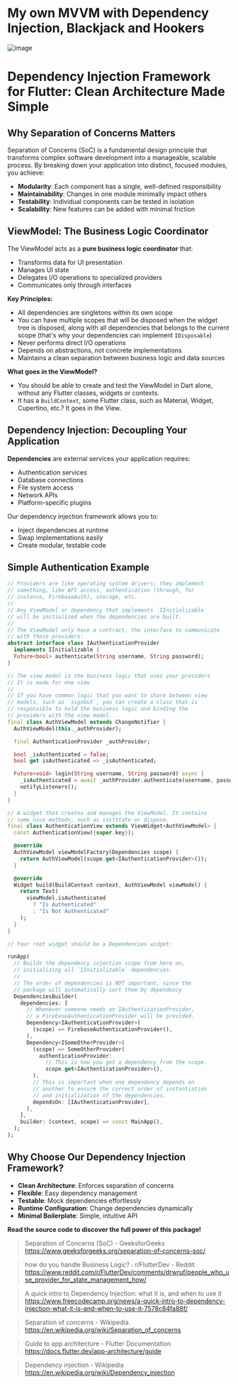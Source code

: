 # My own MVVM with Dependency Injection, Blackjack and Hookers

![image](https://kagi.com/proxy/3p1j1.jpg?c=kPRFzVRYJ3F-DHkv6vwSyo6yJrOaaUPxu7I4t2jBzblNnBvB47WswF8oshEqx9xq0EvIDpvq587ecyBv1JFODA%3D%3D)

# Dependency Injection Framework for Flutter: Clean Architecture Made Simple

## Why Separation of Concerns Matters

Separation of Concerns (SoC) is a fundamental design principle that transforms complex software development into a manageable, scalable process. By breaking down your application into distinct, focused modules, you achieve:

- **Modularity**: Each component has a single, well-defined responsibility
- **Maintainability**: Changes in one module minimally impact others
- **Testability**: Individual components can be tested in isolation
- **Scalability**: New features can be added with minimal friction

## ViewModel: The Business Logic Coordinator

The ViewModel acts as a **pure business logic coordinator** that:
- Transforms data for UI presentation
- Manages UI state
- Delegates I/O operations to specialized providers
- Communicates only through interfaces

**Key Principles:**
- All dependencies are singletons within its own scope
- You can have multiple scopes that will be disposed when the widget tree is disposed, along with all dependencies that belongs to the current scope (that's why your dependencies can implement `IDisposable`)
- Never performs direct I/O operations
- Depends on abstractions, not concrete implementations
- Maintains a clean separation between business logic and data sources

**What goes in the ViewModel?**
- You should be able to create and test the ViewModel in Dart alone, without any Flutter classes, widgets or contexts.
- It has a `BuildContext`, some Flutter class, such as Material, Widget, Cupertino, etc.? It goes in the View.

## Dependency Injection: Decoupling Your Application

**Dependencies** are external services your application requires:
- Authentication services
- Database connections
- File system access
- Network APIs
- Platform-specific plugins

Our dependency injection framework allows you to:
- Inject dependencies at runtime
- Swap implementations easily
- Create modular, testable code

## Simple Authentication Example

```dart
// Providers are like operating system drivers: they implement
// something, like API access, authentication (through, for 
// instance, FirebaseAuth), storage, etc.
//
// Any ViewModel or dependency that implements `IInitializable`
// will be initialized when the dependencies are built.
//
// The ViewModel only have a contract, the interface to communicate
// with those providers:
abstract interface class IAuthenticationProvider
  implements IInitializable {
  Future<bool> authenticate(String username, String password);
}

// The view model is the business logic that uses your providers
// It is made for one view
//
// If you have common logic that you want to share between view
// models, such as `signOut`, you can create a class that is
// responsible to hold the business logic and binding the
// providers with the view model.
final class AuthViewModel extends ChangeNotifier {
  AuthViewModel(this._authProvider);

  final AuthenticationProvider _authProvider;

  bool _isAuthenticated = false;
  bool get isAuthenticated => _isAuthenticated;

  Future<void> login(String username, String password) async {
    _isAuthenticated = await _authProvider.authenticate(username, password);
    notifyListeners();
  }
}

// A widget that creates and manages the ViewModel. It contains
// some nice methods, such as initState or dispose.
final class AuthenticationView extends ViewWidget<AuthViewModel> {
  const AuthenticationView({super.key});

  @override
  AuthViewModel viewModelFactory(Dependencies scope) {
    return AuthViewModel(scope.get<IAuthenticationProvider>());
  }

  @override
  Widget build(BuildContext context, AuthViewModel viewModel) {
    return Text(
      viewModel.isAuthenticated 
        ? "Is Authenticated" 
        : "Is Not Authenticated"
    );
  }
}

// Your root widget should be a Dependencies widget:

runApp(
  // Builds the dependency injection scope from here on,
  // initializing all `IInitializable` dependencies.
  //
  // The order of dependencies is NOT important, since the
  // package will automatically sort them by dependency
  DependenciesBuilder(
    dependencies: [
      // Whenever someone needs an IAuthenticationProvider,
      // a FirebaseAuthenticationProvider will be provided.
      Dependency<IAuthenticationProvider>(
        (scope) => FirebaseAuthenticationProvider(),
      ),
      Dependency<ISomeOtherProvider>(
        (scope) => SomeOtherProvider(
          authenticationProvider:
            // This is how you get a dependency from the scope.
            scope.get<IAuthenticationProvider>(),
        ),
        // This is important when one dependency depends on
        // another to ensure the correct order of instantiation
        // and initialization of the dependencies.
        dependsOn: [IAuthenticationProvider],
      ),
    ],
    builder: (context, scope) => const MainApp(),
  );
);
```


## Why Choose Our Dependency Injection Framework?

- **Clean Architecture**: Enforces separation of concerns
- **Flexible**: Easy dependency management
- **Testable**: Mock dependencies effortlessly
- **Runtime Configuration**: Change dependencies dynamically
- **Minimal Boilerplate**: Simple, intuitive API

**Read the source code to discover the full power of this package!**

> Separation of Concerns (SoC) - GeeksforGeeks https://www.geeksforgeeks.org/separation-of-concerns-soc/

> how do you handle Business Logic? : r/FlutterDev - Reddit https://www.reddit.com/r/FlutterDev/comments/drwruf/people_who_use_provider_for_state_management_how/

> A quick intro to Dependency Injection: what it is, and when to use it https://www.freecodecamp.org/news/a-quick-intro-to-dependency-injection-what-it-is-and-when-to-use-it-7578c84fa88f/

> Separation of concerns - Wikipedia https://en.wikipedia.org/wiki/Separation_of_concerns

> Guide to app architecture - Flutter Documentation https://docs.flutter.dev/app-architecture/guide

> Dependency injection - Wikipedia https://en.wikipedia.org/wiki/Dependency_injection
